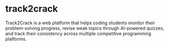 # track2crack
Track2Crack is a web platform that helps coding students monitor their problem-solving progress, revise weak topics through AI-powered quizzes, and track their consistency across multiple competitive programming platforms.
